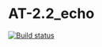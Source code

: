 # AT-2.2_echo
[![Build status](https://ci.appveyor.com/api/projects/status/5q7r6lemfs0lr7q1?svg=true)](https://ci.appveyor.com/project/LydiaPleshkova/at-2-2-echo)
